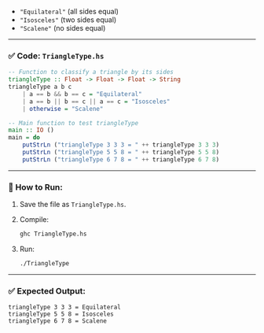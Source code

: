 * `"Equilateral"` (all sides equal)
* `"Isosceles"` (two sides equal)
* `"Scalene"` (no sides equal)

---

### ✅ Code: `TriangleType.hs`

```haskell
-- Function to classify a triangle by its sides
triangleType :: Float -> Float -> Float -> String
triangleType a b c
    | a == b && b == c = "Equilateral"
    | a == b || b == c || a == c = "Isosceles"
    | otherwise = "Scalene"

-- Main function to test triangleType
main :: IO ()
main = do
    putStrLn ("triangleType 3 3 3 = " ++ triangleType 3 3 3)
    putStrLn ("triangleType 5 5 8 = " ++ triangleType 5 5 8)
    putStrLn ("triangleType 6 7 8 = " ++ triangleType 6 7 8)
```

---

### 🔧 How to Run:

1. Save the file as `TriangleType.hs`.
2. Compile:

   ```bash
   ghc TriangleType.hs
   ```
3. Run:

   ```bash
   ./TriangleType
   ```

---

### ✅ Expected Output:

```
triangleType 3 3 3 = Equilateral
triangleType 5 5 8 = Isosceles
triangleType 6 7 8 = Scalene
